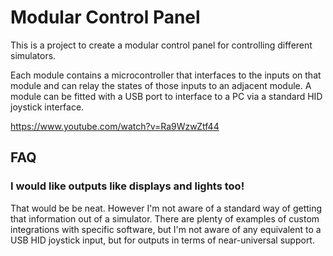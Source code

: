 # Modular Control Panel

This is a project to create a modular control panel for controlling different simulators.

Each module contains a microcontroller that interfaces to the inputs on that module and can
relay the states of those inputs to an adjacent module. A module can be fitted with a USB
port to interface to a PC via a standard HID joystick interface.

https://www.youtube.com/watch?v=Ra9WzwZtf44

## FAQ

### I would like outputs like displays and lights too!

That would be be neat. However I'm not aware of a standard way of getting that information
out of a simulator. There are plenty of examples of custom integrations with specific software,
but I'm not aware of any equivalent to a USB HID joystick input, but for outputs in terms of
near-universal support.
